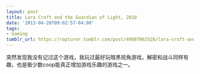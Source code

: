 ```yaml
---
layout: post
title: Lara Croft and the Guardian of Light, 2010
date: '2013-04-28T09:02:57-04:00'
tags:
- Gaming
tumblr_url: https://rapturer.tumblr.com/post/49087062526/lara-croft-and-the-guardian-of-light-2010
---
```

突然发现我没有记过这个游戏，我玩过最好玩暗黑视角游戏，解密和战斗同样有趣，也是极少数coop能真正增加游戏乐趣的游戏之一。

